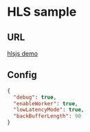 # HLS sample

## URL

[hlsjs demo](https://hls-js-eb62971d-548d-4941-a906-5e5a974d380b.netlify.app/demo/?src=https%3A%2F%2Fnklhrstv.github.io%2Fhls_sample%2Fmaster.m3u8&demoConfig=eyJlbmFibGVTdHJlYW1pbmciOnRydWUsImF1dG9SZWNvdmVyRXJyb3IiOnRydWUsInN0b3BPblN0YWxsIjpmYWxzZSwiZHVtcGZNUDQiOmZhbHNlLCJsZXZlbENhcHBpbmciOi0xLCJsaW1pdE1ldHJpY3MiOi0xfQ==)

## Config

```json
{
  "debug": true,
  "enableWorker": true,
  "lowLatencyMode": true,
  "backBufferLength": 90
}
```
